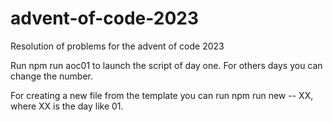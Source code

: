 # advent-of-code-2023
Resolution of problems for the advent of code 2023

Run npm run aoc01 to launch the script of day one. For others days you can change the number.

For creating a new file from the template you can run npm run new -- XX, where XX is the day like 01.
